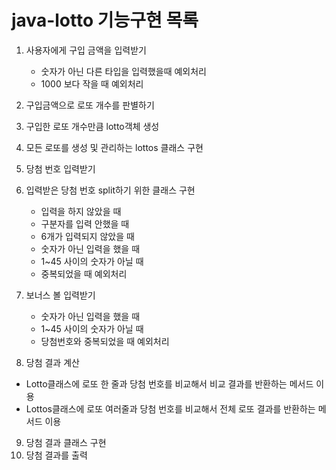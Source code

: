 # java-lotto 기능구현 목록


1. 사용자에게 구입 금액을 입력받기
   - 숫자가 아닌 다른 타입을 입력했을때 예외처리
   - 1000 보다 작을 때 예외처리
2. 구입금액으로 로또 개수를 판별하기
3. 구입한 로또 개수만큼 lotto객체 생성
4. 모든 로또를 생성 및 관리하는 lottos 클래스 구현
5. 당첨 번호 입력받기
6. 입력받은 당첨 번호 split하기 위한 클래스 구현
   - 입력을 하지 않았을 때
   - 구분자를 입력 안했을 때
   - 6개가 입력되지 않았을 때
   - 숫자가 아닌 입력을 했을 때
   - 1~45 사이의 숫자가 아닐 때
   - 중복되었을 때 예외처리
7. 보너스 볼 입력받기
   
   - 숫자가 아닌 입력을 했을 때
   - 1~45 사이의 숫자가 아닐 때
   - 당첨번호와 중복되었을 때 예외처리
8.  당첨 결과 계산
   - Lotto클래스에 로또 한 줄과 당첨 번호를 비교해서 비교 결과를 반환하는 메서드 이용
   - Lottos클래스에 로또 여러줄과 당첨 번호를 비교해서 전체 로또 결과를 반환하는 메서드 이용
9. 당첨 결과 클래스 구현
10. 당첨 결과를 출력